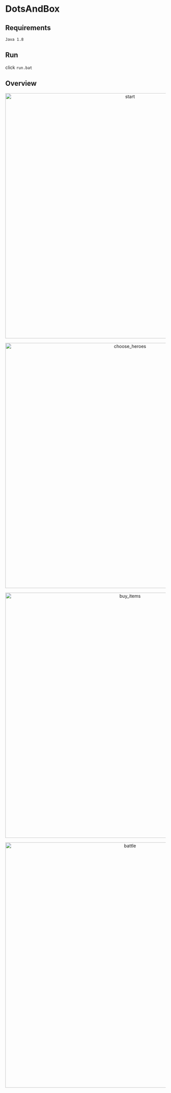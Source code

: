 # DotsAndBox

## Requirements
```
Java 1.8
```

## Run
click `run.bat`

## Overview
<p align="center">
  <img src="https://user-images.githubusercontent.com/7437595/95852948-31ab7b80-0d87-11eb-9933-81b167d698f9.jpg" alt="start" width="768"/>
</p>

<p align="center">
  <img src="https://user-images.githubusercontent.com/7437595/95852946-3112e500-0d87-11eb-9e7d-235993e21bfc.jpg" alt="choose_heroes" width="768"/>
</p>

<p align="center">
  <img src="https://user-images.githubusercontent.com/7437595/95852944-3112e500-0d87-11eb-8770-5c9a2761708e.jpg" alt="buy_items" width="768"/>
</p>

<p align="center">
  <img src="https://user-images.githubusercontent.com/7437595/95852939-2f492180-0d87-11eb-93ef-dd87a6db92a9.jpg" alt="battle" width="768"/>
</p>
